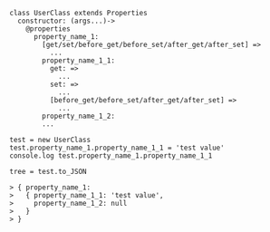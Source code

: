     class UserClass extends Properties
      constructor: (args...)->
        @properties
          property_name_1:
            [get/set/before_get/before_set/after_get/after_set] =>
              ...
            property_name_1_1:
              get: =>
                ...
              set: =>
                ...
              [before_get/before_set/after_get/after_set] =>
                ...
            property_name_1_2:
            ...

    test = new UserClass
    test.property_name_1.property_name_1_1 = 'test value'
    console.log test.property_name_1.property_name_1_1

    tree = test.to_JSON

    > { property_name_1:
    >   { property_name_1_1: 'test value', 
    >     property_name_1_2: null
    >   }
    > }

